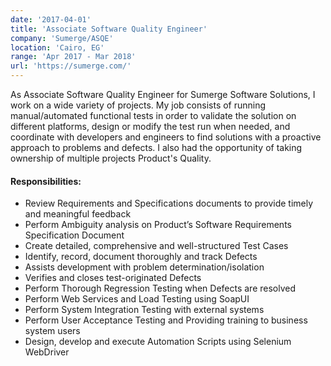 ```yaml
---
date: '2017-04-01'
title: 'Associate Software Quality Engineer'
company: 'Sumerge/ASQE'
location: 'Cairo, EG'
range: 'Apr 2017 - Mar 2018'
url: 'https://sumerge.com/'
---
```


As Associate Software Quality Engineer for Sumerge Software Solutions, I work on a wide variety of projects. My job consists of running manual/automated functional tests in order to validate the solution on different platforms, design or modify the test run when needed, and coordinate with developers and engineers to find solutions with a proactive approach to problems and defects. I also had the opportunity of taking ownership of multiple projects Product's Quality.

#### Responsibilities:
- Review Requirements and Specifications documents to provide timely and meaningful feedback
- Perform Ambiguity analysis on Product’s Software Requirements Specification Document
- Create detailed, comprehensive and well-structured Test Cases
- Identify, record, document thoroughly and track Defects
- Assists development with problem determination/isolation
- Verifies and closes test-originated Defects
- Perform Thorough Regression Testing when Defects are resolved
- Perform Web Services and Load Testing using SoapUI
- Perform System Integration Testing with external systems
- Perform User Acceptance Testing and Providing training to business system users
- Design, develop and execute Automation Scripts using Selenium WebDriver
